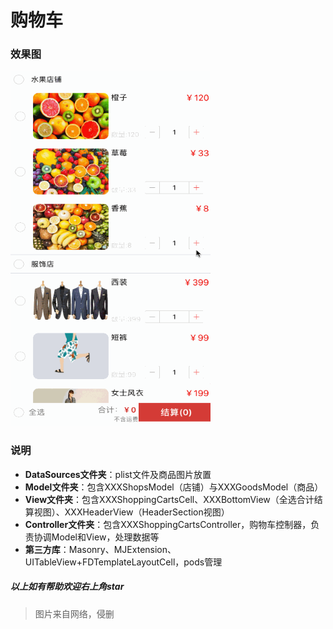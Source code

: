 # 购物车

### 效果图

<img src="https://github.com/SunshineCats/ShoppingCart/blob/master/%E8%B4%AD%E7%89%A9%E8%BD%A6.gif" width="320" height="568" alt=""/>

### 说明

- **DataSources文件夹**：plist文件及商品图片放置
- **Model文件夹**：包含XXXShopsModel（店铺）与XXXGoodsModel（商品）
- **View文件夹**：包含XXXShoppingCartsCell、XXXBottomView（全选合计结算视图）、XXXHeaderView（HeaderSection视图）
- **Controller文件夹**：包含XXXShoppingCartsController，购物车控制器，负责协调Model和View，处理数据等
- **第三方库**：Masonry、MJExtension、UITableView+FDTemplateLayoutCell，pods管理

##### 以上如有帮助欢迎右上角star
>图片来自网络，侵删
